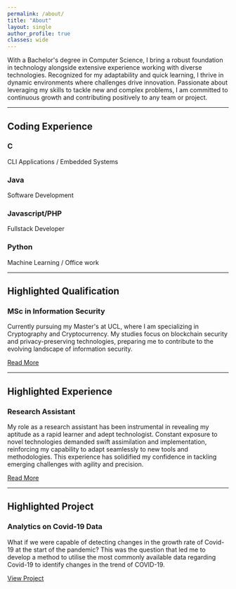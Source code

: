```yaml
---
permalink: /about/
title: "About"
layout: single
author_profile: true
classes: wide
---
```


<div class="about-section">
  <div class="about-header">
    <p>With a Bachelor's degree in Computer Science, I bring a robust foundation in technology alongside extensive experience working with diverse technologies. Recognized for my adaptability and quick learning, I thrive in dynamic environments where challenges drive innovation. Passionate about leveraging my skills to tackle new and complex problems, I am committed to continuous growth and contributing positively to any team or project.</p>
  </div>

  <hr class="section-divider">

  <h2 class="section-title">Coding Experience</h2>
  <div class="skills-carousel">
    <div class="skill-card" onclick="this.classList.toggle('flipped')">
      <div class="skill-card-inner">
        <div class="skill-card-front">
          <h3>C</h3>
          <div class="skill-icon"><i class="fas fa-microchip"></i></div>
        </div>
        <div class="skill-card-back">
          <p>CLI Applications / Embedded Systems</p>
        </div>
      </div>
    </div>
    <div class="skill-card" onclick="this.classList.toggle('flipped')">
      <div class="skill-card-inner">
        <div class="skill-card-front">
          <h3>Java</h3>
          <div class="skill-icon"><i class="fab fa-java"></i></div>
        </div>
        <div class="skill-card-back">
          <p>Software Development</p>
        </div>
      </div>
    </div>
    <div class="skill-card" onclick="this.classList.toggle('flipped')">
      <div class="skill-card-inner">
        <div class="skill-card-front">
          <h3>Javascript/PHP</h3>
          <div class="skill-icon"><i class="fab fa-js"></i></div>
        </div>
        <div class="skill-card-back">
          <p>Fullstack Developer</p>
        </div>
      </div>
    </div>
    <div class="skill-card" onclick="this.classList.toggle('flipped')">
      <div class="skill-card-inner">
        <div class="skill-card-front">
          <h3>Python</h3>
          <div class="skill-icon"><i class="fab fa-python"></i></div>
        </div>
        <div class="skill-card-back">
          <p>Machine Learning / Office work</p>
        </div>
      </div>
    </div>
  </div>

  <hr class="section-divider">

  <h2 class="section-title">Highlighted Qualification</h2>
  <div class="highlight-item">
    <h3>MSc in Information Security</h3>
    <p>Currently pursuing my Master's at UCL, where I am specializing in Cryptography and Cryptocurrency. My studies focus on blockchain security and privacy-preserving technologies, preparing me to contribute to the evolving landscape of information security.</p>
    <a href="/academics/" class="read-more-btn">Read More</a>
  </div>

  <hr class="section-divider">

  <h2 class="section-title">Highlighted Experience</h2>
  <div class="highlight-item">
    <h3>Research Assistant</h3>
    <p>My role as a research assistant has been instrumental in revealing my aptitude as a rapid learner and adept technologist. Constant exposure to novel technologies demanded swift assimilation and implementation, reinforcing my capability to adapt seamlessly to new tools and methodologies. This experience has solidified my confidence in tackling emerging challenges with agility and precision.</p>
    <a href="/experience/" class="read-more-btn">Read More</a>
  </div>

  <hr class="section-divider">

  <h2 class="section-title">Highlighted Project</h2>
  <div class="highlight-item">
    <h3>Analytics on Covid-19 Data</h3>
    <p>What if we were capable of detecting changes in the growth rate of Covid-19 at the start of the pandemic? This was the question that led me to develop a method to utilise the most commonly available data regarding Covid-19 to identify changes in the trend of COVID-19.</p>
    <a href="/projects/" class="read-more-btn">View Project</a>
  </div>
</div>

